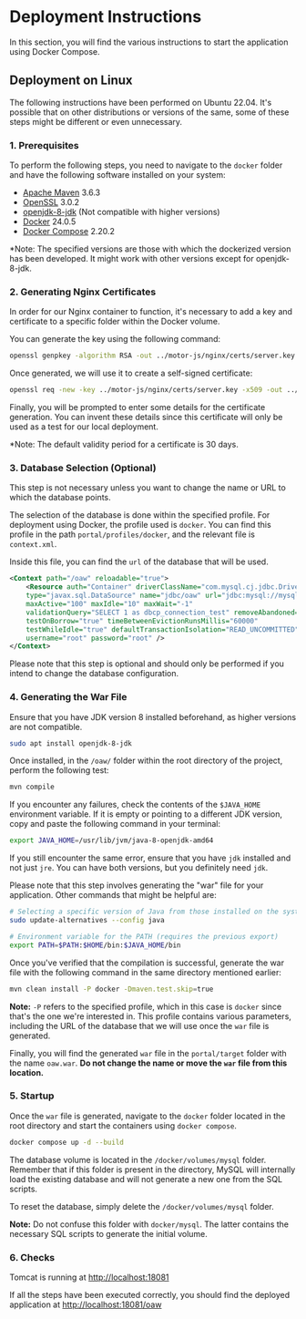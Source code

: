 # Deployment Instructions

In this section, you will find the various instructions to start the application using Docker Compose.


## Deployment on Linux

The following instructions have been performed on Ubuntu 22.04. It's possible that on other distributions or versions of the same, some of these steps might be different or even unnecessary.


### 1. Prerequisites

To perform the following steps, you need to navigate to the `docker` folder and have the following software installed on your system:
- [Apache Maven](https://maven.apache.org/what-is-maven.html) 3.6.3
- [OpenSSL](https://www.openssl.org/) 3.0.2
- [openjdk-8-jdk](https://www.oracle.com/java/technologies/javase/javase8-archive-downloads.html) (Not compatible with higher versions)
- [Docker](https://docs.docker.com/get-started/overview/) 24.0.5
- [Docker Compose](https://docs.docker.com/compose/) 2.20.2

*Note: The specified versions are those with which the dockerized version has been developed. It might work with other versions except for openjdk-8-jdk.

### 2. Generating Nginx Certificates

In order for our Nginx container to function, it's necessary to add a key and certificate to a specific folder within the Docker volume.

You can generate the key using the following command:

```bash
openssl genpkey -algorithm RSA -out ../motor-js/nginx/certs/server.key
```

Once generated, we will use it to create a self-signed certificate:

```bash
openssl req -new -key ../motor-js/nginx/certs/server.key -x509 -out ../motor-js/nginx/certs/server.crt
```

Finally, you will be prompted to enter some details for the certificate generation. You can invent these details since this certificate will only be used as a test for our local deployment.

*Note: The default validity period for a certificate is 30 days.

### 3. Database Selection (Optional)

This step is not necessary unless you want to change the name or URL to which the database points.

The selection of the database is done within the specified profile. For deployment using Docker, the profile used is `docker`. You can find this profile in the path `portal/profiles/docker`, and the relevant file is `context.xml`.

Inside this file, you can find the `url` of the database that will be used.

```xml
<Context path="/oaw" reloadable="true">
	<Resource auth="Container" driverClassName="com.mysql.cj.jdbc.Driver"
	type="javax.sql.DataSource" name="jdbc/oaw" url="jdbc:mysql://mysql:3306/OAW"
	maxActive="100" maxIdle="10" maxWait="-1"
	validationQuery="SELECT 1 as dbcp_connection_test" removeAbandoned="true"
	testOnBorrow="true" timeBetweenEvictionRunsMillis="60000"
	testWhileIdle="true" defaultTransactionIsolation="READ_UNCOMMITTED"
	username="root" password="root" />
</Context>
```

Please note that this step is optional and should only be performed if you intend to change the database configuration.

### 4. Generating the War File

Ensure that you have JDK version 8 installed beforehand, as higher versions are not compatible.

```bash
sudo apt install openjdk-8-jdk
```

Once installed, in the `/oaw/` folder within the root directory of the project, perform the following test:

```bash
mvn compile
```

If you encounter any failures, check the contents of the `$JAVA_HOME` environment variable. If it is empty or pointing to a different JDK version, copy and paste the following command in your terminal:

```bash
export JAVA_HOME=/usr/lib/jvm/java-8-openjdk-amd64
```

If you still encounter the same error, ensure that you have `jdk` installed and not just `jre`. You can have both versions, but you definitely need `jdk`.

Please note that this step involves generating the "war" file for your application.
Other commands that might be helpful are:

```bash
# Selecting a specific version of Java from those installed on the system
sudo update-alternatives --config java

# Environment variable for the PATH (requires the previous export)
export PATH=$PATH:$HOME/bin:$JAVA_HOME/bin
```

Once you've verified that the compilation is successful, generate the war file with the following command in the same directory mentioned earlier:

```bash
mvn clean install -P docker -Dmaven.test.skip=true
```

**Note:** `-P` refers to the specified profile, which in this case is `docker` since that's the one we're interested in. This profile contains various parameters, including the URL of the database that we will use once the `war` file is generated.

Finally, you will find the generated `war` file in the `portal/target` folder with the name `oaw.war`. **Do not change the name or move the `war` file from this location.**

### 5. Startup

Once the `war` file is generated, navigate to the `docker` folder located in the root directory and start the containers using `docker compose`.

```bash
docker compose up -d --build
```

The database volume is located in the `/docker/volumes/mysql` folder. Remember that if this folder is present in the directory, MySQL will internally load the existing database and will not generate a new one from the SQL scripts.

To reset the database, simply delete the `/docker/volumes/mysql` folder.

**Note:** Do not confuse this folder with `docker/mysql`. The latter contains the necessary SQL scripts to generate the initial volume.

### 6. Checks

Tomcat is running at [http://localhost:18081](http://localhost:18081/)

If all the steps have been executed correctly, you should find the deployed application at [http://localhost:18081/oaw](http://localhost:18081/oaw)